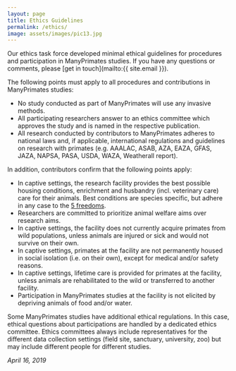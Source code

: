 ```yaml
---
layout: page
title: Ethics Guidelines
permalink: /ethics/
image: assets/images/pic13.jpg
---
```


Our ethics task force developed minimal ethical guidelines for procedures and participation in ManyPrimates studies. If you have any questions or comments, please [get in touch](mailto:{{ site.email }}).

The following points must apply to all procedures and contributions in ManyPrimates studies:

- No study conducted as part of ManyPrimates will use any invasive methods.
- All participating researchers answer to an ethics committee which approves the study and is named in the respective publication. 
- All research conducted by contributors to ManyPrimates adheres to national laws and, if applicable, international regulations and guidelines on research with primates (e.g. AAALAC, ASAB, AZA, EAZA, GFAS, JAZA, NAPSA, PASA, USDA, WAZA, Weatherall report). 

In addition, contributors confirm that the following points apply:
 
- In captive settings, the research facility provides the best possible housing conditions, enrichment and husbandry (incl. veterinary care) care for their animals. Best conditions are species specific, but adhere in any case to the [5 freedoms](https://en.wikipedia.org/wiki/Five_freedoms).
- Researchers are committed to prioritize animal welfare aims over research aims.
- In captive settings, the facility does not currently acquire primates from wild populations, unless animals are injured or sick and would not survive on their own.
- In captive settings, primates at the facility are not permanently housed in social isolation (i.e. on their own), except for medical and/or safety reasons.
- In captive settings, lifetime care is provided for primates at the facility, unless animals are rehabilitated to the wild or transferred to another facility.
- Participation in ManyPrimates studies at the facility is not elicited by depriving animals of food and/or water.

Some ManyPrimates studies have additional ethical regulations. In this case, ethical questions about participations are handled by a dedicated ethics committee. Ethics committees always include representatives for the different data collection settings (field site, sanctuary, university, zoo) but may include different people for different studies.   

*April 16, 2019*